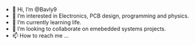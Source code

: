 - 👋 Hi, I’m @Bavly9
- 👀 I’m interested in Electronics, PCB design, programming and physics.
- 🌱 I’m currently learning life.
- 💞️ I’m looking to collaborate on emebedded systems projects.
- 📫 How to reach me ...

<!---
Bavly9/Bavly9 is a ✨ special ✨ repository because its `README.md` (this file) appears on your GitHub profile.
You can click the Preview link to take a look at your changes.
--->
